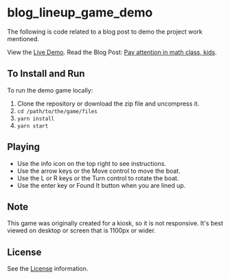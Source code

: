 # blog_lineup_game_demo

The following is code related to a blog post to demo the project work mentioned.

View the [Live Demo](https://ik-blog-linup-demo.herokuapp.com/).
Read the Blog Post: [Pay attention in math class, kids](https://interactiveknowledge.com/insights/pay-attention-math-class-kids).

## To Install and Run

To run the demo game locally:

1. Clone the repository or download the zip file and uncompress it.
2. `cd /path/to/the/game/files`
3. `yarn install`
4. `yarn start`

## Playing

* Use the info icon on the top right to see instructions.
* Use the arrow keys or the Move control to move the boat.
* Use the L or R keys or the Turn control to rotate the boat.
* Use the enter key or Found It button when you are lined up.

## Note

This game was originally created for a kiosk, so it is not responsive. It's best viewed on desktop or screen that is 1100px or wider.

## License

See the [License](LICENSE.md) information.
